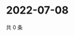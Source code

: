 # 2022-07-08

共 0 条

<!-- BEGIN WEIBO -->
<!-- 最后更新时间 Fri Jul 08 2022 06:15:42 GMT+0800 (China Standard Time) -->

<!-- END WEIBO -->
